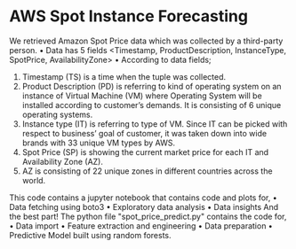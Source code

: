 # AWS Spot Instance Forecasting

We retrieved Amazon Spot Price data which was collected by a third-party person.
• Data has 5 fields <Timestamp, ProductDescription, InstanceType, SpotPrice,
AvailabilityZone> 
• According to data fields;
1. Timestamp (TS) is a time when the tuple was collected.
2. Product Description (PD) is referring to kind of operating system on an instance of Virtual Machine
(VM) where Operating System will be installed according to customer’s demands. It is consisting of 6
unique operating systems.
3. Instance type (IT) is referring to type of VM. Since IT can be picked with respect to business’ goal of
customer, it was taken down into wide brands with 33 unique VM types by AWS.
4. Spot Price (SP) is showing the current market price for each IT and Availability Zone (AZ).
5. AZ is consisting of 22 unique zones in different countries across the world.

This code contains a jupyter notebook that contains code and plots for,
•	Data fetching using boto3
•	Exploratory data analysis
•	Data insights
And the best part! The python file "spot_price_predict.py" contains the code for,
•	Data import
•	Feature extraction and engineering
•	Data preparation
•	Predictive Model built using random forests.

